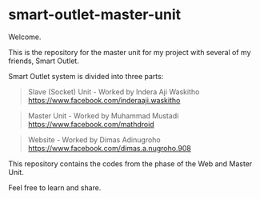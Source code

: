 smart-outlet-master-unit
========================

Welcome.

This is the repository for the master unit for my project with several of my friends, Smart Outlet.

Smart Outlet system is divided into three parts:

> Slave (Socket) Unit - Worked by Indera Aji Waskitho https://www.facebook.com/inderaaji.waskitho

> Master Unit         - Worked by Muhammad Mustadi    https://www.facebook.com/mathdroid

> Website                 - Worked by Dimas Adinugroho    https://www.facebook.com/dimas.a.nugroho.908

This repository contains the codes from the <Worked on> phase of the Web and Master Unit.

Feel free to learn and share.
